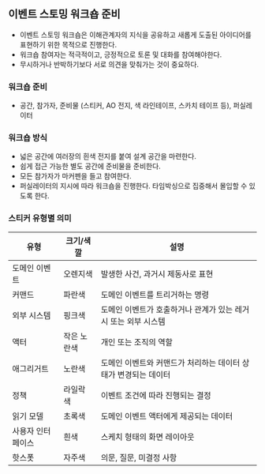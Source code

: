 ## 이벤트 스토밍 워크숍 준비

* 이벤트 스토밍 워크숍은 이해관계자의 지식을 공유하고 새롭게 도출된 아이디어를 표현하기 위한 목적으로 진행한다.
* 워크숍 참여자는 적극적이고, 긍정적으로 토론 및 대화를 참여해야한다.
* 무시하거나 반박하기보다 서로 의견을 맞춰가는 것이 중요하다.



### 워크숍 준비

* 공간, 참가자, 준비물 (스티커, AO 전지, 색 라인테이프, 스카치 테이프 등), 퍼실레이터

### 워크숍 방식

* 넓은 공간에 여러장의 흰색 전지를 붙여 설계 공간을 마련한다.
* 쉽게 접근 가능한 별도 공간에 준비물을 준비한다.
* 모든 참가자가 마커펜을 들고 참여한다.
* 퍼실레이터의 지시에 따라 워크숍을 진행한다. 타임박싱으로 집중해서 몰입할 수 있도록 한다.

### 스티커 유형별 의미

| 유형              | 크기/색깔   | 설명                                                         |
| ----------------- | ----------- | ------------------------------------------------------------ |
| 도메인 이벤트     | 오렌지색    | 발생한 사건, 과거시 제동사로 표현                            |
| 커맨드            | 파란색      | 도메인 이벤트를 트리거하는 명령                              |
| 외부 시스템       | 핑크색      | 도메인 이벤트가 호출하거나 관계가 있는 레거시 또는 외부 시스템 |
| 액터              | 작은 노란색 | 개인 또는 조직의 역할                                        |
| 애그리거트        | 노란색      | 도메인 이벤트와 커맨드가 처리하는 데이터 상태가 변경되는 데이터 |
| 정책              | 라일락 색   | 이벤트 조건에 따라 진행되는 결정                             |
| 읽기 모델         | 초록색      | 도메인 이벤트 액터에게 제공되는 데이터                       |
| 사용자 인터페이스 | 흰색        | 스케치 형태의 화면 레이아웃                                  |
| 핫스폿            | 자주색      | 의문, 질문, 미결정 사항                                      |

